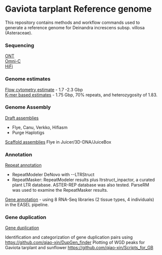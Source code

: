 # Gaviota tarplant Reference genome  

This repository contains methods and workflow commands used to generate a reference genome for Deinandra increscens subsp. villosa (Asteraceae).  
 
  
### Sequencing  

[ONT](sequencing/ont/)  
[Omni-C](sequencing/omni-c/)  
[HiFi](sequencing/hifi/)   

### Genome estimates  

[Flow cytometry estimate](genome-size/flowcy/README.md) - 1.7 -2.3 Gbp  
[K-mer based estimates](genome-size/kmer-distribution/README.md) - 1.75 Gbp, 70% repeats, and heterozygosity of 1.83.  

### Genome Assembly  

[Draft assemblies](draft-assemblies/) 
 * Flye, Canu, Verkko, Hifiasm  
 * Purge Haplotigs  

[Scaffold assemblies](draft-assemblies/) Flye in Juicer/3D-DNA/JuiceBox  


### Annotation  

[Repeat annotation](repeat-annotation)  
 * RepeatModeler DeNovo with --LTRStruct  
 * RepeatMasker: RepeatModeler results plus ltrstruct_inpactor, a curated plant LTR database. ASTER-REP database was also tested.  ParseRM was used to examine the RepeatMasker results.  

[Gene annotation](gene-annotation) - using 8 RNA-Seq libraries (2 tissue types, 4 individuals) in the EASEL pipeline.  

### Gene duplication   

[Gene duplication](gene-duplication) 

Identification and categorization of gene duplication pairs using https://github.com/qiao-xin/DupGen_finder
Plotting of WGD peaks for Gaviota tarplant and sunflower https://github.com/qiao-xin/Scripts_for_GB
